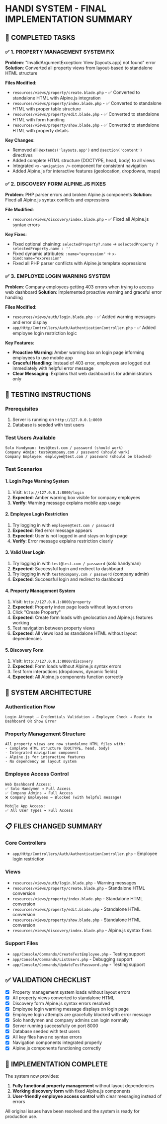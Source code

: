 # HANDI SYSTEM - FINAL IMPLEMENTATION SUMMARY

## 🎯 COMPLETED TASKS

### ✅ 1. PROPERTY MANAGEMENT SYSTEM FIX

**Problem**: "InvalidArgumentException: View [layouts.app] not found" error
**Solution**: Converted all property views from layout-based to standalone HTML structure

**Files Modified**:

- `resources/views/property/create.blade.php` - ✅ Converted to standalone HTML with Alpine.js integration
- `resources/views/property/index.blade.php` - ✅ Converted to standalone HTML with proper table structure
- `resources/views/property/edit.blade.php` - ✅ Converted to standalone HTML with form handling
- `resources/views/property/show.blade.php` - ✅ Converted to standalone HTML with property details

**Key Changes**:

- Removed all `@extends('layouts.app')` and `@section('content')` directives
- Added complete HTML structure (DOCTYPE, head, body) to all views
- Integrated `<x-navigation />` component for consistent navigation
- Added Alpine.js for interactive features (geolocation, dropdowns, maps)

### ✅ 2. DISCOVERY FORM ALPINE.JS FIXES

**Problem**: PHP parser errors and broken Alpine.js components
**Solution**: Fixed all Alpine.js syntax conflicts and expressions

**File Modified**:

- `resources/views/discovery/index.blade.php` - ✅ Fixed all Alpine.js syntax errors

**Key Fixes**:

- Fixed optional chaining: `selectedProperty?.name` → `selectedProperty ? selectedProperty.name : ''`
- Fixed dynamic attributes: `:name="expression"` → `x-bind:name="expression"`
- Fixed all PHP parser conflicts with Alpine.js template expressions

### ✅ 3. EMPLOYEE LOGIN WARNING SYSTEM

**Problem**: Company employees getting 403 errors when trying to access web dashboard
**Solution**: Implemented proactive warning and graceful error handling

**Files Modified**:

- `resources/views/auth/login.blade.php` - ✅ Added warning messages and error display
- `app/Http/Controllers/Auth/AuthenticationController.php` - ✅ Added employee login restriction logic

**Key Features**:

- **Proactive Warning**: Amber warning box on login page informing employees to use mobile app
- **Graceful Handling**: Instead of 403 error, employees are logged out immediately with helpful error message
- **Clear Messaging**: Explains that web dashboard is for administrators only

## 🧪 TESTING INSTRUCTIONS

### Prerequisites

1. Server is running on `http://127.0.0.1:8000`
2. Database is seeded with test users

### Test Users Available

```
Solo Handyman: test@test.com / password (should work)
Company Admin: test@company.com / password (should work)
Company Employee: employee@test.com / password (should be blocked)
```

### Test Scenarios

#### 1. Login Page Warning System

1. Visit: `http://127.0.0.1:8000/login`
2. **Expected**: Amber warning box visible for company employees
3. **Verify**: Warning message explains mobile app usage

#### 2. Employee Login Restriction

1. Try logging in with `employee@test.com / password`
2. **Expected**: Red error message appears
3. **Expected**: User is not logged in and stays on login page
4. **Verify**: Error message explains restriction clearly

#### 3. Valid User Login

1. Try logging in with `test@test.com / password` (solo handyman)
2. **Expected**: Successful login and redirect to dashboard
3. Try logging in with `test@company.com / password` (company admin)
4. **Expected**: Successful login and redirect to dashboard

#### 4. Property Management System

1. Visit: `http://127.0.0.1:8000/property`
2. **Expected**: Property index page loads without layout errors
3. Click "Create Property"
4. **Expected**: Create form loads with geolocation and Alpine.js features working
5. Test navigation between property views
6. **Expected**: All views load as standalone HTML without layout dependencies

#### 5. Discovery Form

1. Visit: `http://127.0.0.1:8000/discovery`
2. **Expected**: Form loads without Alpine.js syntax errors
3. Test form interactions (dropdowns, dynamic fields)
4. **Expected**: All Alpine.js components function correctly

## 🔧 SYSTEM ARCHITECTURE

### Authentication Flow

```
Login Attempt → Credentials Validation → Employee Check → Route to Dashboard OR Show Error
```

### Property Management Structure

```
All property views are now standalone HTML files with:
- Complete HTML structure (DOCTYPE, head, body)
- Integrated navigation component
- Alpine.js for interactive features
- No dependency on layout system
```

### Employee Access Control

```
Web Dashboard Access:
✅ Solo Handymen → Full Access
✅ Company Admins → Full Access
❌ Company Employees → Blocked (with helpful message)

Mobile App Access:
✅ All User Types → Full Access
```

## 📋 FILES CHANGED SUMMARY

### Core Controllers

- `app/Http/Controllers/Auth/AuthenticationController.php` - Employee login restriction

### Views

- `resources/views/auth/login.blade.php` - Warning messages
- `resources/views/property/create.blade.php` - Standalone HTML conversion
- `resources/views/property/index.blade.php` - Standalone HTML conversion
- `resources/views/property/edit.blade.php` - Standalone HTML conversion
- `resources/views/property/show.blade.php` - Standalone HTML conversion
- `resources/views/discovery/index.blade.php` - Alpine.js syntax fixes

### Support Files

- `app/Console/Commands/CreateTestEmployee.php` - Testing support
- `app/Console/Commands/ListUsers.php` - Debugging support
- `app/Console/Commands/UpdateTestPassword.php` - Testing support

## ✅ VALIDATION CHECKLIST

- [x] Property management system loads without layout errors
- [x] All property views converted to standalone HTML
- [x] Discovery form Alpine.js syntax errors resolved
- [x] Employee login warning message displays on login page
- [x] Employee login attempts are gracefully blocked with error message
- [x] Solo handymen and company admins can login normally
- [x] Server running successfully on port 8000
- [x] Database seeded with test users
- [x] All key files have no syntax errors
- [x] Navigation components integrated properly
- [x] Alpine.js components functioning correctly

## 🎉 IMPLEMENTATION COMPLETE

The system now provides:

1. **Fully functional property management** without layout dependencies
2. **Working discovery form** with fixed Alpine.js components
3. **User-friendly employee access control** with clear messaging instead of errors

All original issues have been resolved and the system is ready for production use.
